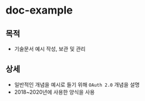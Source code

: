 # doc-example

## 목적

- 기술문서 예시 작성, 보관 및 관리

## 상세

- 일반적인 개념을 예시로 들기 위해 `OAuth 2.0` 개념을 설명
- 2018~2020년에 사용한 양식을 사용